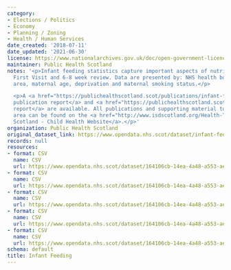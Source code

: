 ```yaml
---
category:
- Elections / Politics
- Economy
- Planning / Zoning
- Health / Human Services
date_created: '2018-07-11'
date_updated: '2021-06-30'
license: https://www.nationalarchives.gov.uk/doc/open-government-licence/version/3/
maintainer: Public Health Scotland
notes: '<p>Infant feeding statistics capture important aspects of nutrition at the
  First Visit and 6-8 week review. Data are presented by: NHS health board, council
  area, maternal age, deprivation and maternal smoking status.</p>

  <p>A <a href="https://publichealthscotland.scot/publications/infant-feeding-statistics/">full
  publication report</a> and <a href="https://publichealthscotland.scot/media/6522/2020-10-27-infant-feeding-technical-report.pdf">technical
  report</a> are available. All publications and supporting material to this topic
  area can be found on the <a href="http://www.isdscotland.org/Health-Topics/Child-Health/Infant-Feeding/">ISD
  Scotland - Child Health Website</a>.</p>'
organization: Public Health Scotland
original_dataset_link: https://www.opendata.nhs.scot/dataset/infant-feeding
records: null
resources:
- format: CSV
  name: CSV
  url: https://www.opendata.nhs.scot/dataset/164106cb-14ea-4a48-a553-aef2f7a90704/resource/fd82a04b-20f7-4ee3-be91-fcef729c6426/download/od_if_maternal_age.csv
- format: CSV
  name: CSV
  url: https://www.opendata.nhs.scot/dataset/164106cb-14ea-4a48-a553-aef2f7a90704/resource/cdc31a4b-a972-4f57-8c8c-e2e4e7b0f1f8/download/od_if_simd.csv
- format: CSV
  name: CSV
  url: https://www.opendata.nhs.scot/dataset/164106cb-14ea-4a48-a553-aef2f7a90704/resource/01fb752b-70dd-489b-b076-aa57ca6165e6/download/od_if_smoking.csv
- format: CSV
  name: CSV
  url: https://www.opendata.nhs.scot/dataset/164106cb-14ea-4a48-a553-aef2f7a90704/resource/49d37733-2132-4ef7-a991-c8452f62c11f/download/od_if_timing_6-8weekreview.csv
- format: CSV
  name: CSV
  url: https://www.opendata.nhs.scot/dataset/164106cb-14ea-4a48-a553-aef2f7a90704/resource/a1eb3449-8858-495b-a217-e45be1bc2e7e/download/od_if_data_quality.csv
schema: default
title: Infant Feeding
---
```

